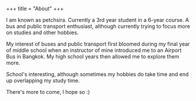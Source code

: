 +++
title = "About"
+++

I am known as petchsira. Currently a 3rd year student in a 6-year course. A bus and public transport enthusiast, although currently trying to focus more on studies and other hobbies.

My interest of buses and public transport first bloomed during my final year of middle school when an instructor of mine introduced me to an Airport Bus in Bangkok. My high school years then allowed me to explore them more. 

School's interesting, although sometimes my hobbies do take time and end up overlapping my study time.

There's more to come, I hope so :)

